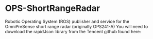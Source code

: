 # OPS-ShortRangeRadar
Robotic Operating System (ROS) publisher and service for the OmniPreSense short range radar (originally OPS241-A)
You will need to download the rapidJson library from the Tencent github found here: 
